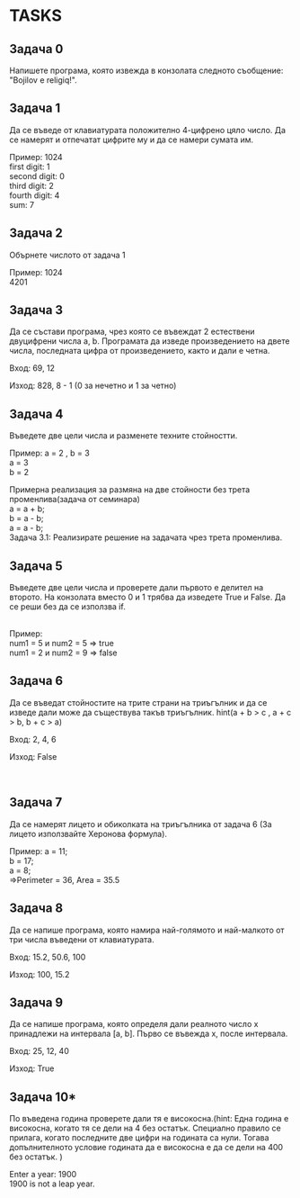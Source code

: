 
<h1>TASKS</h1>

<h2>Задача 0</h2>
<p>Напишете програма, която извежда в конзолата следното съобщение: "Bojilov e religiq!".</p>

<h2>Задача 1</h2>
<p>Да се въведе от клавиатурата положително 4-цифрено цяло число. Да се намерят и отпечатат цифрите му и да се намери сумата им.</p>
<quote>Пример: 1024<br>
first digit: 1<br>
second digit: 0<br>
third digit: 2<br>
fourth digit: 4<br>
sum: 7
</quote>

<h2>Задача 2</h2>
<p>Обърнете числото от задача 1</p>
<quote>Пример: 1024 <br>
4201
 </quote><br>

<h2>Задача 3</h2> Да се състави програма, чрез която се въвеждат 2 естествени двуцифрени числа a, b. Програмата да изведе произведението на двете числа, последната цифра от произведението, както и дали е четна.

Вход: 69, 12

Изход: 828, 8 - 1 (0 за нечетно и 1 за четно)

<h2>Задача 4</h2>
<p>Въведете две цели числа и разменете техните стойностти.</p>
<quote>Пример: а = 2 , b = 3 <br>
a = 3<br>
b = 2
 </quote><br>
 <p> Примерна реализация за размяна на две стойности без трета променлива(задача от семинара)</br>
    a = a + b;</br>
    b = a - b;</br>
    a = a - b;</br>
    Задача 3.1: Реализирате решение на задачата чрез трета променлива.
 </p>


<h2>Задача 5</h2>
<p>Въведете две цели числа и проверете дали първото е делител на второто. На конзолата вместо 0 и 1 трябва да изведете True и False. Да се реши без да се използва if.</p>
<quote><br>
Пример:<br>
num1 = 5 и num2 = 5  =>  true <br>
num1 = 2 и num2 = 9  =>  false
</quote>



<h2> Задача 6</h2> 
<p>Да се въведат стойностите на трите страни на триъгълник и да се изведе дали може да съществува такъв триъгълник.
hint(a + b > c , a + c > b,  b + c > a)

Вход: 2, 4, 6

Изход: False</p><br>

<h2>Задача 7</h2>
<p>Да се намерят лицето и обиколката на триъгълникa от задача 6 (За лицето използвайте Херонова формула).</p>
<quote>Пример: a = 11;</br>
    b = 17;</br>
    a = 8;</br>
    =>Perimeter = 36, Area = 35.5</quote><br>


<h2>Задача 8</h2>
<p>Да се напише програма, която намира най-голямото и най-малкото от три числа въведени от клавиатурата.

Вход: 15.2, 50.6, 100

Изход: 100, 15.2</p>

<h2> Задача 9 </h2>
<p>Да се напише програма, която определя дали реалното число x принадлежи на интервала [a, b]. Първо се въвежда x, после интервала.

Вход: 25, 12, 40

Изход: True</p>

<h2> Задача 10* </h2>
<p> По въведена година проверете дали тя е високосна.(hint: Една година е високосна, когато тя се дели на 4 без остатък. Специално правило се прилага, когато последните две цифри на годината са нули. Тогава допълнителното условие годината да е високосна е да се дели на 400 без остатък. )</p>
<p>Enter a year: 1900 </br>
1900 is not a leap year.</p>

